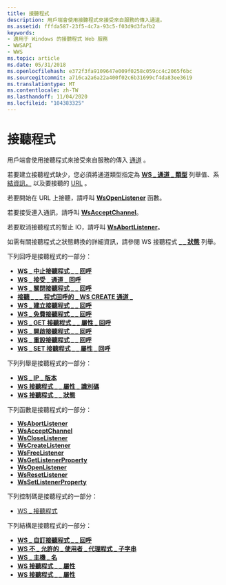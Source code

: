 ```yaml
---
title: 接聽程式
description: 用戶端會使用接聽程式來接受來自服務的傳入通道。
ms.assetid: fffda587-23f5-4c7a-93c5-f03d9d3fafb2
keywords:
- 適用于 Windows 的接聽程式 Web 服務
- WWSAPI
- WWS
ms.topic: article
ms.date: 05/31/2018
ms.openlocfilehash: e372f3fa9109647e009f0258c059cc4c2065f6bc
ms.sourcegitcommit: a716ca2a6a22a400f02c6b31699cf4da83ee3619
ms.translationtype: MT
ms.contentlocale: zh-TW
ms.lasthandoff: 11/04/2020
ms.locfileid: "104383325"
---
```

# <a name="listener"></a>接聽程式

用戶端會使用接聽程式來接受來自服務的傳入 [通道](channel.md) 。

若要建立接聽程式缺少，您必須將通道類型指定為 [**WS \_ 通道 \_ 類型**](/windows/desktop/api/WebServices/ne-webservices-ws_channel_type) 列舉值、系 [結資訊，](binding.md) 以及要接聽的 [URL](url.md) 。


若要開始在 URL 上接聽，請呼叫 [**WsOpenListener**](/windows/desktop/api/WebServices/nf-webservices-wsopenlistener) 函數。

若要接受連入通訊，請呼叫 [**WsAcceptChannel**](/windows/desktop/api/WebServices/nf-webservices-wsacceptchannel)。

若要取消接聽程式的暫止 IO，請呼叫 [**WsAbortListener**](/windows/desktop/api/WebServices/nf-webservices-wsabortlistener)。

如需有關接聽程式之狀態轉換的詳細資訊，請參閱 WS 接聽程式 [**\_ \_ 狀態**](/windows/desktop/api/WebServices/ne-webservices-ws_listener_state) 列舉。

下列回呼是接聽程式的一部分：

-   [**WS \_ 中止接聽程式 \_ \_ 回呼**](/windows/desktop/api/WebServices/nc-webservices-ws_abort_listener_callback)
-   [**WS \_ 接受 \_ 通道 \_ 回呼**](/windows/desktop/api/WebServices/nc-webservices-ws_accept_channel_callback)
-   [**WS \_ 關閉接聽程式 \_ \_ 回呼**](/windows/desktop/api/WebServices/nc-webservices-ws_close_listener_callback)
-   [**接聽 \_ \_ \_ 程式回呼的 \_ WS CREATE 通道 \_**](/windows/desktop/api/WebServices/nc-webservices-ws_create_channel_for_listener_callback)
-   [**WS \_ 建立接聽程式 \_ \_ 回呼**](/windows/desktop/api/WebServices/nc-webservices-ws_create_listener_callback)
-   [**WS \_ 免費接聽程式 \_ \_ 回呼**](/windows/desktop/api/WebServices/nc-webservices-ws_free_listener_callback)
-   [**WS \_ GET 接聽程式 \_ \_ 屬性 \_ 回呼**](/windows/desktop/api/WebServices/nc-webservices-ws_get_listener_property_callback)
-   [**WS \_ 開啟接聽程式 \_ \_ 回呼**](/windows/desktop/api/WebServices/nc-webservices-ws_open_listener_callback)
-   [**WS \_ 重設接聽程式 \_ \_ 回呼**](/windows/desktop/api/WebServices/nc-webservices-ws_reset_listener_callback)
-   [**WS \_ SET 接聽程式 \_ \_ 屬性 \_ 回呼**](/windows/desktop/api/WebServices/nc-webservices-ws_set_listener_property_callback)

下列列舉是接聽程式的一部分：

-   [**WS \_ IP \_ 版本**](/windows/desktop/api/WebServices/ne-webservices-ws_ip_version)
-   [**WS 接聽程式 \_ \_ 屬性 \_ 識別碼**](/windows/desktop/api/WebServices/ne-webservices-ws_listener_property_id)
-   [**WS 接聽程式 \_ \_ 狀態**](/windows/desktop/api/WebServices/ne-webservices-ws_listener_state)

下列函數是接聽程式的一部分：

-   [**WsAbortListener**](/windows/desktop/api/WebServices/nf-webservices-wsabortlistener)
-   [**WsAcceptChannel**](/windows/desktop/api/WebServices/nf-webservices-wsacceptchannel)
-   [**WsCloseListener**](/windows/desktop/api/WebServices/nf-webservices-wscloselistener)
-   [**WsCreateListener**](/windows/desktop/api/WebServices/nf-webservices-wscreatelistener)
-   [**WsFreeListener**](/windows/desktop/api/WebServices/nf-webservices-wsfreelistener)
-   [**WsGetListenerProperty**](/windows/desktop/api/WebServices/nf-webservices-wsgetlistenerproperty)
-   [**WsOpenListener**](/windows/desktop/api/WebServices/nf-webservices-wsopenlistener)
-   [**WsResetListener**](/windows/desktop/api/WebServices/nf-webservices-wsresetlistener)
-   [**WsSetListenerProperty**](/windows/desktop/api/WebServices/nf-webservices-wssetlistenerproperty)

下列控制碼是接聽程式的一部分：

-   [WS \_ 接聽程式](ws-listener.md)

下列結構是接聽程式的一部分：

-   [**WS \_ 自訂接聽程式 \_ \_ 回呼**](/windows/desktop/api/WebServices/ns-webservices-ws_custom_listener_callbacks)
-   [**WS 不 \_ 允許的 \_ 使用者 \_ 代理程式 \_ 子字串**](/windows/desktop/api/WebServices/ns-webservices-ws_disallowed_user_agent_substrings)
-   [**WS \_ 主機 \_ 名**](/windows/desktop/api/WebServices/ns-webservices-ws_host_names)
-   [**WS 接聽程式 \_ \_ 屬性**](/windows/desktop/api/WebServices/ns-webservices-ws_listener_properties)
-   [**WS 接聽程式 \_ \_ 屬性**](/windows/desktop/api/WebServices/ns-webservices-ws_listener_property)

 

 




